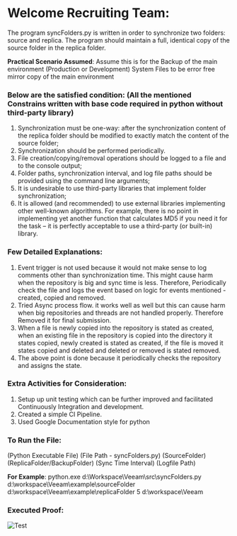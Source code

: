 Welcome Recruiting Team:
==============================

The program syncFolders.py is written in order to synchronize two folders: source and replica. The program should maintain a full, identical copy of the source folder in the replica folder.

**Practical Scenario Assumed**: Assume this is for the Backup of the main environment (Production or Development) System Files to be error free mirror copy of the main environment

### Below are the satisfied condition: (All the mentioned Constrains written with base code required in python without third-party library)


1. Synchronization must be one-way: after the synchronization content of the replica folder should be modified to exactly match the content of the source folder;
2. Synchronization should be performed periodically.
3. File creation/copying/removal operations should be logged to a file and to the console output;
4. Folder paths, synchronization interval, and log file paths should be provided using the command line arguments;
5. It is undesirable to use third-party libraries that implement folder synchronization;
6. It is allowed (and recommended) to use external libraries implementing other well-known algorithms. For example, there is no point in implementing yet another function that calculates MD5 if you need it for the task – it is perfectly acceptable to use a third-party (or built-in) library.


### Few Detailed Explanations:

1. Event trigger is not used because it would not make sense to log comments other than synchronization time. This might cause harm when the repository is big and sync time is less. Therefore, Periodically check the file and logs the event based on logic for events mentioned - created, copied and removed.
2. Tried Async process flow. it works well as well but this can cause harm when big repositories and threads are not handled properly. Therefore Removed it for final submission. 
3. When a file is newly copied into the repository is stated as created, when an existing file in the repository is copied into the directory it states copied, newly created is stated as created, if the file is moved it states copied and deleted and deleted or removed is stated removed. 
4. The above point is done because it periodically checks the repository and assigns the state.


### Extra Activities for Consideration:

1. Setup up unit testing which can be further improved and facilitated Continuously Integration and development.
2. Created a simple CI Pipeline.
3. Used Google Documentation style for python


### To Run the File:

(Python Executable File) (File Path - syncFolders.py) (SourceFolder) (ReplicaFolder/BackupFolder) (Sync Time Interval) (Logfile Path)

**For Example**: python.exe  d:\Workspace\Veeam\src\syncFolders.py  d:\workspace\Veeam\example\sourceFolder  d:\workspace\Veeam\example\replicaFolder  5 d:\workspace\Veeam

### Executed Proof:

![Test](https://github.com/krishmulls/Veeam/blob/68e14c1dfc9315f9771b5d7157bbc84e1dbd24d6/example/sourceFolder/testProofImageSync.png)

